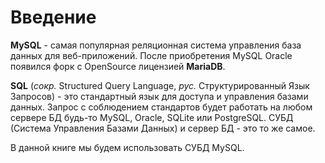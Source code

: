 # Введение

**MySQL** - самая популярная реляционная система управления база данных для веб-приложений. После приобретения MySQL Oracle появился форк с OpenSource лицензией **MariaDB**.

**SQL** (*сокр.* Structured Query Language, *рус.* Структурированный Язык Запросов) - это стандартный язык для доступа и управления базами данных. Запрос с соблюдением стандартов будет работать на любом сервере БД будь-то MySQL, Oracle, SQLite или PostgreSQL. СУБД (Система Управления Базами Данных) и сервер БД - это то же самое.

В данной книге мы будем использовать СУБД MySQL.